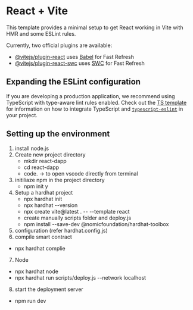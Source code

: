 # React + Vite

This template provides a minimal setup to get React working in Vite with HMR and some ESLint rules.

Currently, two official plugins are available:

- [@vitejs/plugin-react](https://github.com/vitejs/vite-plugin-react/blob/main/packages/plugin-react) uses [Babel](https://babeljs.io/) for Fast Refresh
- [@vitejs/plugin-react-swc](https://github.com/vitejs/vite-plugin-react/blob/main/packages/plugin-react-swc) uses [SWC](https://swc.rs/) for Fast Refresh

## Expanding the ESLint configuration

If you are developing a production application, we recommend using TypeScript with type-aware lint rules enabled. Check out the [TS template](https://github.com/vitejs/vite/tree/main/packages/create-vite/template-react-ts) for information on how to integrate TypeScript and [`typescript-eslint`](https://typescript-eslint.io) in your project.

## Setting up the environment
1. install node.js
2. Create new project directory
   - mkdir react-dapp
   - cd react-dapp
   - code. -> to open vscode directly from terminal
3. initiliaze npm in the project directory
   - npm init y
4. Setup a hardhat project
   - npx hardhat init
   - npx hardhat --version
   - npx create vite@latest . -- --template react
   - create manually scripts folder and deploy.js
   - npm install --save-dev @nomicfoundation/hardhat-toolbox
5. configuration (refer hardhat.config.js)
6. compile smart contract
  - npx hardhat complie
7. Node
  - npx hardhat node
  - npx hardhat run scripts/deploy.js --network localhost
8. start the deployment server
  - npm run dev

